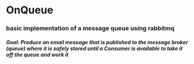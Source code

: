 # OnQueue
### basic implementation of a message queue using rabbitmq

##### Goal: Produce an email message that is published to the message broker (queue) where it is safely stored until a Consumer is available to take it off the queue and work it
